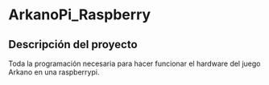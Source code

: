 # ArkanoPi_Raspberry

## Descripción del proyecto

Toda la programación necesaria para hacer funcionar el hardware del juego Arkano en una raspberrypi.
